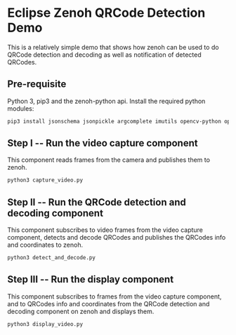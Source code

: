 # Eclipse Zenoh QRCode Detection Demo

This is a relatively simple demo that shows how zenoh can be used to do QRCode detection and decoding as well as notification of detected QRCodes.

## Pre-requisite

Python 3, pip3 and the zenoh-python api.
Install the required python modules:

```bash
pip3 install jsonschema jsonpickle argcomplete imutils opencv-python opencv-contrib-python eclipse-zenoh
```

## Step I -- Run the video capture component

This component reads frames from the camera and publishes them to zenoh.

```bash
python3 capture_video.py
```

## Step II -- Run the QRCode detection and decoding component

This component subscribes to video frames from the video capture component, detects and decode QRCodes and publishes the QRCodes info and coordinates to zenoh.

```bash
python3 detect_and_decode.py
```

## Step III -- Run the display component

This component subscribes to frames from the video capture component, and to QRCodes info and coordinates from the QRCode detection and decoding component on zenoh and displays them.

```bash
python3 display_video.py
```
